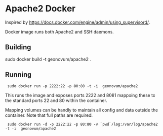 # Apache2 Docker

Inspired by https://docs.docker.com/engine/admin/using_supervisord/.

Docker image runs both Apache2 and SSH daemons.

## Building

sudo docker build -t geonovum/apache2 .

## Running

     sudo docker run -p 2222:22 -p 80:80 -t -i  geonovum/apache2

This runs the image and exposes ports 2222 and 8081 mappoing these to the standard
ports 22 and 80 within the container.

Mapping volumes can be handly to maintain all config and data outside the container. 
Note that full paths are required.

     sudo docker run -d -p 2222:22 -p 80:80 -v `pwd`/log:/var/log/apache2 -t -i  geonovum/apache2
  
